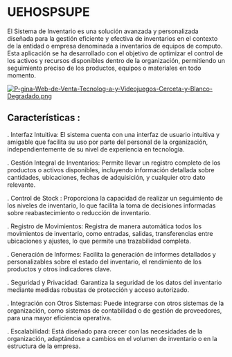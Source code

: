 # UEHOSPSUPE
El Sistema de Inventario es una solución avanzada y personalizada diseñada para la gestión eficiente y efectiva de inventarios en el contexto de la entidad o empresa denominada a inventarios de equipos de computo. 
Esta aplicación se ha desarrollado con el objetivo de optimizar el control de los activos y recursos disponibles dentro de la organización, permitiendo un seguimiento preciso de los productos, equipos o materiales en todo momento.

[![P-gina-Web-de-Venta-Tecnolog-a-y-Videojuegos-Cerceta-y-Blanco-Degradado.png](https://i.postimg.cc/cLYjpnCM/P-gina-Web-de-Venta-Tecnolog-a-y-Videojuegos-Cerceta-y-Blanco-Degradado.png)](https://postimg.cc/SnSD8jWJ)


## Características :

. Interfaz Intuitiva: El sistema cuenta con una interfaz de usuario intuitiva y amigable que facilita su uso por parte del personal de la organización, independientemente de su nivel de experiencia en tecnología.

. Gestión Integral de Inventarios: Permite llevar un registro completo de los productos o activos disponibles, incluyendo información detallada sobre cantidades, ubicaciones, fechas de adquisición, y cualquier otro dato relevante.

. Control de Stock : Proporciona la capacidad de realizar un seguimiento de los niveles de inventario, lo que facilita la toma de decisiones informadas sobre reabastecimiento o reducción de inventario.

. Registro de Movimientos: Registra de manera automática todos los movimientos de inventario, como entradas, salidas, transferencias entre ubicaciones y ajustes, lo que permite una trazabilidad completa.

. Generación de Informes: Facilita la generación de informes detallados y personalizables sobre el estado del inventario, el rendimiento de los productos y otros indicadores clave.

. Seguridad y Privacidad: Garantiza la seguridad de los datos del inventario mediante medidas robustas de protección y acceso autorizado.

. Integración con Otros Sistemas: Puede integrarse con otros sistemas de la organización, como sistemas de contabilidad o de gestión de proveedores, para una mayor eficiencia operativa.

. Escalabilidad: Está diseñado para crecer con las necesidades de la organización, adaptándose a cambios en el volumen de inventario o en la estructura de la empresa.


